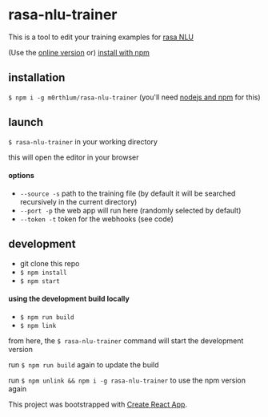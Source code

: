 # rasa-nlu-trainer
This is a tool to edit your training examples for [rasa NLU](https://github.com/rasahq/rasa_nlu)


(Use the [online version](https://rasahq.github.io/rasa-nlu-trainer/) or) [install with npm](#installation)

## installation

`$ npm i -g m0rth1um/rasa-nlu-trainer` (you'll need [nodejs and npm](https://nodejs.org/) for this)

## launch
`$ rasa-nlu-trainer` in your working directory

this will open the editor in your browser

#### options
- `--source -s` path to the training file (by default it will be searched recursively in the current directory)
- `--port -p` the web app will run here (randomly selected by default)
- `--token -t` token for the webhooks (see code)

## development

- git clone this repo
- `$ npm install`
- `$ npm start`

#### using the development build locally

- `$ npm run build`
- `$ npm link`

from here, the `$ rasa-nlu-trainer` command will start the development version

run `$ npm run build` again to update the build

run `$ npm unlink && npm i -g rasa-nlu-trainer` to use the npm version again


This project was bootstrapped with [Create React App](./CRA_README.md).
